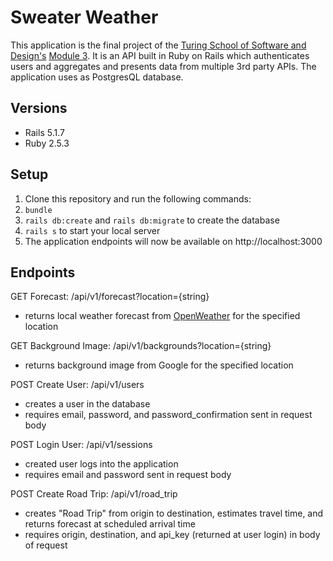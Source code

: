 # Sweater Weather
This application is the final project of the [Turing School of Software and Design's](https://turing.io/) [Module 3](https://backend.turing.io/module3/). It is an API built in Ruby on Rails which authenticates users and aggregates and presents data from multiple 3rd party APIs. The application uses as PostgresQL database.

## Versions
- Rails 5.1.7
- Ruby 2.5.3

## Setup
1. Clone this repository and run the following commands:
  1. `bundle`
  1. `rails db:create` and `rails db:migrate` to create the database
  1. `rails s` to start your local server
  1. The application endpoints will now be available on http://localhost:3000

## Endpoints
GET Forecast: /api/v1/forecast?location={string}
  - returns local weather forecast from [OpenWeather](https://openweathermap.org/api) for the specified location
  
GET Background Image: /api/v1/backgrounds?location={string}
  - returns background image from Google for the specified location
 
POST Create User: /api/v1/users
  - creates a user in the database
  - requires email, password, and password_confirmation sent in request body
  
 POST Login User: /api/v1/sessions
   - created user logs into the application
   - requires email and password sent in request body
 
 POST Create Road Trip: /api/v1/road_trip
   - creates "Road Trip" from origin to destination, estimates travel time, and returns forecast at scheduled arrival time
   - requires origin, destination, and api_key (returned at user login) in body of request
  
